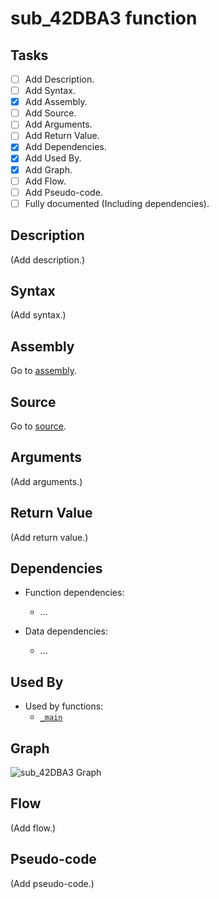 # sub_42DBA3 function

## Tasks

- [ ] Add Description.
- [ ] Add Syntax.
- [X] Add Assembly.
- [ ] Add Source.
- [ ] Add Arguments.
- [ ] Add Return Value.
- [X] Add Dependencies.
- [X] Add Used By.
- [X] Add Graph.
- [ ] Add Flow.
- [ ] Add Pseudo-code.
- [ ] Fully documented (Including dependencies).

## Description

(Add description.)

## Syntax

(Add syntax.)

## Assembly

Go to [assembly](../asm/sub_42DBA3.asm).

## Source

Go to [source](../cc/sub_42DBA3.cc).

## Arguments

(Add arguments.)

## Return Value

(Add return value.)

## Dependencies

* Function dependencies:
  * ...


* Data dependencies:
  * ...

## Used By

* Used by functions:
  * [`_main`](../md/_main.md)

## Graph

![sub_42DBA3 Graph](../svg/sub_42DBA3.svg "sub_42DBA3 Graph")

## Flow

(Add flow.)

## Pseudo-code

(Add pseudo-code.)
